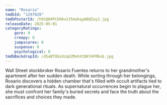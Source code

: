 ```yaml
---
name: "Rosario"
tmdbId: "1297028"
tmdbPosterId: /h91QHXPCb96x2J5mahqyW8QZay2.jpg
releaseDate: 2025-05-01
categoryRatings:
    gore: 0
    creepy: 0
    jumpscares: 0
    suspense: 0
    psychological: 0
tmdbBackdropId: /d5aBTObiUzqGZMohXtQKY4FMGvb.jpg
---
```

Wall Street stockbroker Rosario Fuentes returns to her grandmother's apartment after her sudden death. While sorting through her belongings, Rosario discovers a hidden chamber that's filled with occult artifacts tied to dark generational rituals. As supernatural occurrences begin to plague her, she must confront her family's buried secrets and face the truth about the sacrifices and choices they made.
